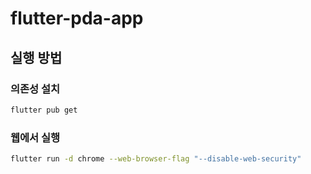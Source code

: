 # flutter-pda-app
## 실행 방법

### 의존성 설치
```bash
flutter pub get
```

### 웹에서 실행
```bash
flutter run -d chrome --web-browser-flag "--disable-web-security"
```
